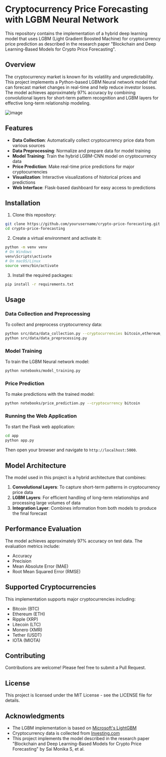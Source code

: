 # Cryptocurrency Price Forecasting with LGBM Neural Network

This repository contains the implementation of a hybrid deep learning model that uses LGBM (Light Gradient Boosted Machine) for cryptocurrency price prediction as described in the research paper "Blockchain and Deep Learning-Based Models for Crypto Price Forecasting".

## Overview

The cryptocurrency market is known for its volatility and unpredictability. This project implements a Python-based LGBM Neural network model that can forecast market changes in real-time and help reduce investor losses. The model achieves approximately 97% accuracy by combining convolutional layers for short-term pattern recognition and LGBM layers for effective long-term relationship modeling.

![image](https://github.com/user-attachments/assets/0edf8918-42ec-42a3-b943-9c341c98c218)


## Features

- **Data Collection**: Automatically collect cryptocurrency price data from various sources
- **Data Preprocessing**: Normalize and prepare data for model training
- **Model Training**: Train the hybrid LGBM-CNN model on cryptocurrency data
- **Price Prediction**: Make real-time price predictions for major cryptocurrencies
- **Visualization**: Interactive visualizations of historical prices and predictions
- **Web Interface**: Flask-based dashboard for easy access to predictions

## Installation

1. Clone this repository:
```bash
git clone https://github.com/yourusername/crypto-price-forecasting.git
cd crypto-price-forecasting
```

2. Create a virtual environment and activate it:
```bash
python -m venv venv
# On Windows
venv\Scripts\activate
# On macOS/Linux
source venv/bin/activate
```

3. Install the required packages:
```bash
pip install -r requirements.txt
```

## Usage

### Data Collection and Preprocessing

To collect and preprocess cryptocurrency data:

```bash
python src/data/data_collection.py --cryptocurrencies bitcoin,ethereum,ripple,monero,tether,iota
python src/data/data_preprocessing.py
```

### Model Training

To train the LGBM Neural network model:

```bash
python notebooks/model_training.py
```

### Price Prediction

To make predictions with the trained model:

```bash
python notebooks/price_prediction.py --cryptocurrency bitcoin
```

### Running the Web Application

To start the Flask web application:

```bash
cd app
python app.py
```

Then open your browser and navigate to `http://localhost:5000`.

## Model Architecture

The model used in this project is a hybrid architecture that combines:

1. **Convolutional Layers**: To capture short-term patterns in cryptocurrency price data
2. **LGBM Layers**: For efficient handling of long-term relationships and processing large volumes of data
3. **Integration Layer**: Combines information from both models to produce the final forecast

## Performance Evaluation

The model achieves approximately 97% accuracy on test data. The evaluation metrics include:

- Accuracy
- Precision
- Mean Absolute Error (MAE)
- Root Mean Squared Error (RMSE)

## Supported Cryptocurrencies

This implementation supports major cryptocurrencies including:

- Bitcoin (BTC)
- Ethereum (ETH)
- Ripple (XRP)
- Litecoin (LTC)
- Monero (XMR)
- Tether (USDT)
- IOTA (MIOTA)

## Contributing

Contributions are welcome! Please feel free to submit a Pull Request.

## License

This project is licensed under the MIT License - see the LICENSE file for details.

## Acknowledgments

- The LGBM implementation is based on [Microsoft's LightGBM](https://github.com/microsoft/LightGBM)
- Cryptocurrency data is collected from [Investing.com](https://www.investing.com)
- This project implements the model described in the research paper "Blockchain and Deep Learning-Based Models for Crypto Price Forecasting" by Sai Monika S, et al.
